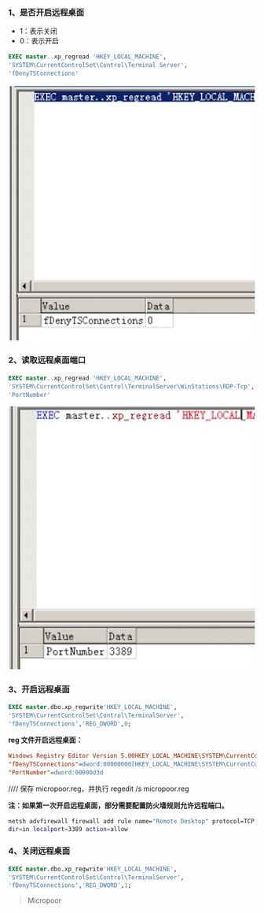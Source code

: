 ### 1、是否开启远程桌面
* 1：表示关闭
* 0：表示开启
```sql
EXEC master..xp_regread 'HKEY_LOCAL_MACHINE',
'SYSTEM\CurrentControlSet\Control\Terminal Server',
'fDenyTSConnections'
```
![](/img/f01ea9712b6f116b14c9b9e75b7d49cd.jpg)

### 2、读取远程桌面端口

```sql
EXEC master..xp_regread 'HKEY_LOCAL_MACHINE',
'SYSTEM\CurrentControlSet\Control\TerminalServer\WinStations\RDP-Tcp',
'PortNumber'
```  
![](/img/061010d0371ed380f50bbb96911c6d80.jpg)

### 3、开启远程桌面
```sql
EXEC master.dbo.xp_regwrite'HKEY_LOCAL_MACHINE',
'SYSTEM\CurrentControlSet\Control\TerminalServer',
'fDenyTSConnections','REG_DWORD',0;
```

**reg 文件开启远程桌面：**

```ini
Windows Registry Editor Version 5.00HKEY_LOCAL_MACHINE\SYSTEM\CurrentControlSet\Control\TerminalServer]
"fDenyTSConnections"=dword:00000000[HKEY_LOCAL_MACHINE\SYSTEM\CurrentControlSet\Control\TerminalServer\WinStations\RDP-Tcp]
"PortNumber"=dword:00000d3d
```
////
保存 micropoor.reg，并执行 regedit /s micropoor.reg

**注：如果第一次开启远程桌面，部分需要配置防火墙规则允许远程端口。**

```bash
netsh advfirewall firewall add rule name="Remote Desktop" protocol=TCP
dir=in localport=3389 action=allow
```

### 4、关闭远程桌面
```sql
EXEC master.dbo.xp_regwrite'HKEY_LOCAL_MACHINE',
'SYSTEM\CurrentControlSet\Control\TerminalServer',
'fDenyTSConnections','REG_DWORD',1;
```

>   Micropoor
